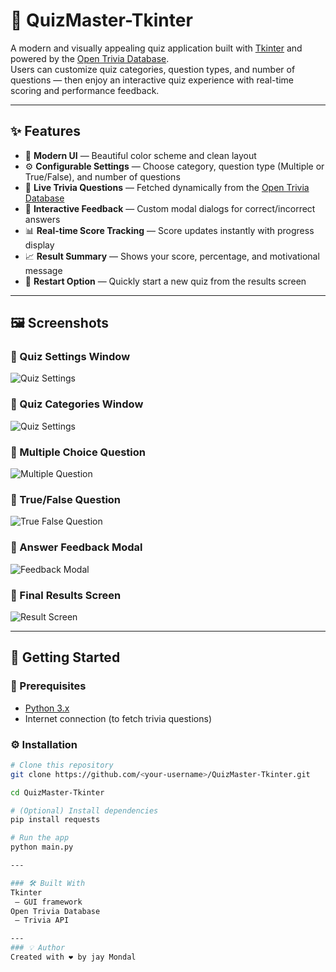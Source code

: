 # 🧠 QuizMaster-Tkinter

A modern and visually appealing quiz application built with [Tkinter](https://docs.python.org/3/library/tkinter.html) and powered by the [Open Trivia Database](https://opentdb.com/).  
Users can customize quiz categories, question types, and number of questions — then enjoy an interactive quiz experience with real-time scoring and performance feedback.

---

## ✨ Features

- 🎨 **Modern UI** — Beautiful color scheme and clean layout
- ⚙️ **Configurable Settings** — Choose category, question type (Multiple or True/False), and number of questions
- 🧠 **Live Trivia Questions** — Fetched dynamically from the [Open Trivia Database](https://opentdb.com/)
- 💬 **Interactive Feedback** — Custom modal dialogs for correct/incorrect answers
- 📊 **Real-time Score Tracking** — Score updates instantly with progress display
- 📈 **Result Summary** — Shows your score, percentage, and motivational message
- 🔁 **Restart Option** — Quickly start a new quiz from the results screen

---

## 🖼 Screenshots

### 📍 Quiz Settings Window
![Quiz Settings](screenshots/quiz_setting.png)

### 📍 Quiz Categories Window
![Quiz Settings](screenshots/quiz_catagory.png)

### 📍 Multiple Choice Question
![Multiple Question](screenshots/multiple_choice.png)

### 📍 True/False Question
![True False Question](screenshots/true_false.png)

### 📍 Answer Feedback Modal
![Feedback Modal](screenshots/answer_feedback.png)

### 📍 Final Results Screen
![Result Screen](screenshots/final_feedback.png)


---

## 🚀 Getting Started

### 🧩 Prerequisites
- [Python 3.x](https://www.python.org/downloads/)
- Internet connection (to fetch trivia questions)

### ⚙️ Installation

```bash
# Clone this repository
git clone https://github.com/<your-username>/QuizMaster-Tkinter.git

cd QuizMaster-Tkinter

# (Optional) Install dependencies
pip install requests

# Run the app
python main.py

---

### 🛠 Built With
Tkinter
 — GUI framework
Open Trivia Database
 — Trivia API

---
### 💡 Author
Created with ❤️ by jay Mondal
